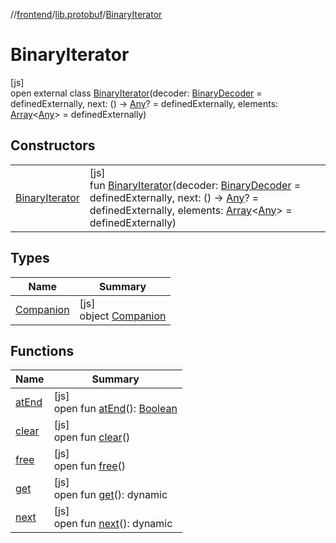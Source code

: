 //[frontend](../../../index.md)/[lib.protobuf](../index.md)/[BinaryIterator](index.md)

# BinaryIterator

[js]\
open external class [BinaryIterator](index.md)(decoder: [BinaryDecoder](../-binary-decoder/index.md) = definedExternally, next: () -&gt; [Any](https://kotlinlang.org/api/latest/jvm/stdlib/kotlin/-any/index.html)? = definedExternally, elements: [Array](https://kotlinlang.org/api/latest/jvm/stdlib/kotlin/-array/index.html)&lt;[Any](https://kotlinlang.org/api/latest/jvm/stdlib/kotlin/-any/index.html)&gt; = definedExternally)

## Constructors

| | |
|---|---|
| [BinaryIterator](-binary-iterator.md) | [js]<br>fun [BinaryIterator](-binary-iterator.md)(decoder: [BinaryDecoder](../-binary-decoder/index.md) = definedExternally, next: () -&gt; [Any](https://kotlinlang.org/api/latest/jvm/stdlib/kotlin/-any/index.html)? = definedExternally, elements: [Array](https://kotlinlang.org/api/latest/jvm/stdlib/kotlin/-array/index.html)&lt;[Any](https://kotlinlang.org/api/latest/jvm/stdlib/kotlin/-any/index.html)&gt; = definedExternally) |

## Types

| Name | Summary |
|---|---|
| [Companion](-companion/index.md) | [js]<br>object [Companion](-companion/index.md) |

## Functions

| Name | Summary |
|---|---|
| [atEnd](at-end.md) | [js]<br>open fun [atEnd](at-end.md)(): [Boolean](https://kotlinlang.org/api/latest/jvm/stdlib/kotlin/-boolean/index.html) |
| [clear](clear.md) | [js]<br>open fun [clear](clear.md)() |
| [free](free.md) | [js]<br>open fun [free](free.md)() |
| [get](get.md) | [js]<br>open fun [get](get.md)(): dynamic |
| [next](next.md) | [js]<br>open fun [next](next.md)(): dynamic |
